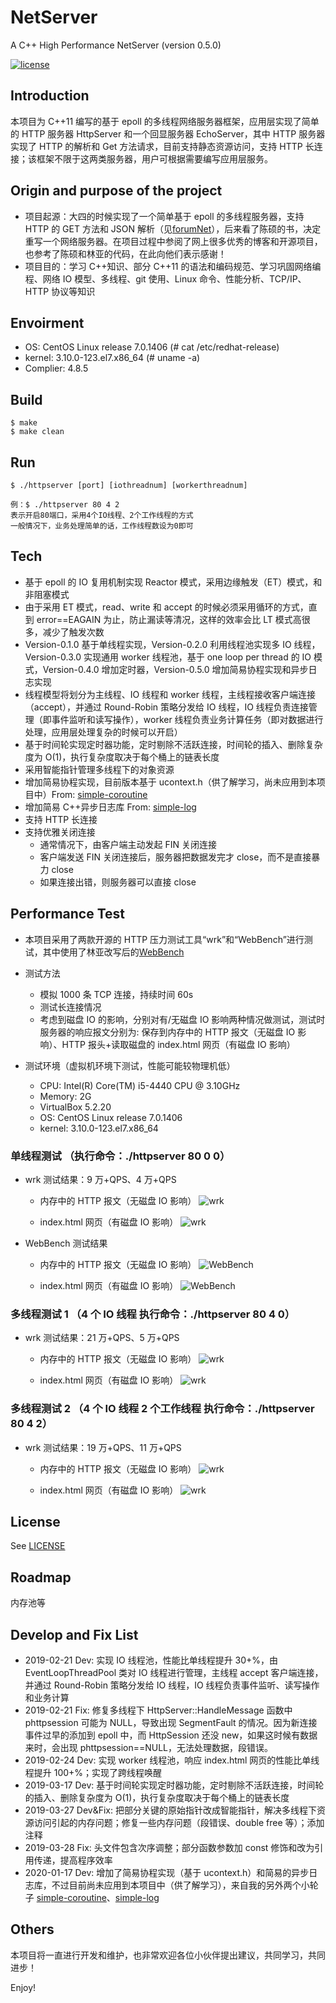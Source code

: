 # NetServer

A C++ High Performance NetServer (version 0.5.0)

[![license](https://img.shields.io/github/license/mashape/apistatus.svg)](https://opensource.org/licenses/MIT)

## Introduction

本项目为 C++11 编写的基于 epoll 的多线程网络服务器框架，应用层实现了简单的 HTTP 服务器 HttpServer 和一个回显服务器 EchoServer，其中 HTTP 服务器实现了 HTTP 的解析和 Get 方法请求，目前支持静态资源访问，支持 HTTP 长连接；该框架不限于这两类服务器，用户可根据需要编写应用层服务。

## Origin and purpose of the project

- 项目起源：大四的时候实现了一个简单基于 epoll 的多线程服务器，支持 HTTP 的 GET 方法和 JSON 解析（见[forumNet](https://github.com/chenshuaihao/forumNet/tree/master/forumNet)），后来看了陈硕的书，决定重写一个网络服务器。在项目过程中参阅了网上很多优秀的博客和开源项目，也参考了陈硕和林亚的代码，在此向他们表示感谢！
- 项目目的：学习 C++知识、部分 C++11 的语法和编码规范、学习巩固网络编程、网络 IO 模型、多线程、git 使用、Linux 命令、性能分析、TCP/IP、HTTP 协议等知识

## Envoirment

- OS: CentOS Linux release 7.0.1406 (# cat /etc/redhat-release)
- kernel: 3.10.0-123.el7.x86_64 (# uname -a)
- Complier: 4.8.5

## Build

    $ make
    $ make clean

## Run

    $ ./httpserver [port] [iothreadnum] [workerthreadnum]

    例：$ ./httpserver 80 4 2
    表示开启80端口，采用4个IO线程、2个工作线程的方式
    一般情况下，业务处理简单的话，工作线程数设为0即可

## Tech

- 基于 epoll 的 IO 复用机制实现 Reactor 模式，采用边缘触发（ET）模式，和非阻塞模式
- 由于采用 ET 模式，read、write 和 accept 的时候必须采用循环的方式，直到 error==EAGAIN 为止，防止漏读等清况，这样的效率会比 LT 模式高很多，减少了触发次数
- Version-0.1.0 基于单线程实现，Version-0.2.0 利用线程池实现多 IO 线程，Version-0.3.0 实现通用 worker 线程池，基于 one loop per thread 的 IO 模式，Version-0.4.0 增加定时器，Version-0.5.0 增加简易协程实现和异步日志实现
- 线程模型将划分为主线程、IO 线程和 worker 线程，主线程接收客户端连接（accept），并通过 Round-Robin 策略分发给 IO 线程，IO 线程负责连接管理（即事件监听和读写操作），worker 线程负责业务计算任务（即对数据进行处理，应用层处理复杂的时候可以开启）
- 基于时间轮实现定时器功能，定时剔除不活跃连接，时间轮的插入、删除复杂度为 O(1)，执行复杂度取决于每个桶上的链表长度
- 采用智能指针管理多线程下的对象资源
- 增加简易协程实现，目前版本基于 ucontext.h（供了解学习，尚未应用到本项目中）From: [simple-coroutine](https://github.com/chenshuaihao/simple-coroutine)
- 增加简易 C++异步日志库 From: [simple-log](https://github.com/chenshuaihao/simple-log)
- 支持 HTTP 长连接
- 支持优雅关闭连接
  - 通常情况下，由客户端主动发起 FIN 关闭连接
  - 客户端发送 FIN 关闭连接后，服务器把数据发完才 close，而不是直接暴力 close
  - 如果连接出错，则服务器可以直接 close

## Performance Test

- 本项目采用了两款开源的 HTTP 压力测试工具“wrk”和“WebBench”进行测试，其中使用了林亚改写后的[WebBench](https://github.com/linyacool/WebBench)
- 测试方法

  - 模拟 1000 条 TCP 连接，持续时间 60s
  - 测试长连接情况
  - 考虑到磁盘 IO 的影响，分别对有/无磁盘 IO 影响两种情况做测试，测试时服务器的响应报文分别为:
    保存到内存中的 HTTP 报文（无磁盘 IO 影响）、HTTP 报头+读取磁盘的 index.html 网页（有磁盘 IO 影响）

- 测试环境（虚拟机环境下测试，性能可能较物理机低）
  - CPU: Intel(R) Core(TM) i5-4440 CPU @ 3.10GHz
  - Memory: 2G
  - VirtualBox 5.2.20
  - OS: CentOS Linux release 7.0.1406
  - kernel: 3.10.0-123.el7.x86_64

### 单线程测试 （执行命令：./httpserver 80 0 0）

- wrk 测试结果：9 万+QPS、4 万+QPS

  - 内存中的 HTTP 报文（无磁盘 IO 影响）
    ![wrk](https://github.com/chenshuaihao/NetServer/blob/master/docs/images/wrk_hello.png)

  - index.html 网页（有磁盘 IO 影响）
    ![wrk](https://github.com/chenshuaihao/NetServer/blob/master/docs/images/wrk_html.png)

- WebBench 测试结果

  - 内存中的 HTTP 报文（无磁盘 IO 影响）
    ![WebBench](https://github.com/chenshuaihao/NetServer/blob/master/docs/images/WebBench_hello.png)

  - index.html 网页（有磁盘 IO 影响）
    ![WebBench](https://github.com/chenshuaihao/NetServer/blob/master/docs/images/WebBench_html.png)

### 多线程测试 1 （4 个 IO 线程 执行命令：./httpserver 80 4 0）

- wrk 测试结果：21 万+QPS、5 万+QPS

  - 内存中的 HTTP 报文（无磁盘 IO 影响）
    ![wrk](https://github.com/chenshuaihao/NetServer/blob/master/docs/images/wrk_hello_4_iothread.png)

  - index.html 网页（有磁盘 IO 影响）
    ![wrk](https://github.com/chenshuaihao/NetServer/blob/master/docs/images/wrk_html_4_iothread.png)

### 多线程测试 2 （4 个 IO 线程 2 个工作线程 执行命令：./httpserver 80 4 2）

- wrk 测试结果：19 万+QPS、11 万+QPS

  - 内存中的 HTTP 报文（无磁盘 IO 影响）
    ![wrk](https://github.com/chenshuaihao/NetServer/blob/master/docs/images/wrk_hello_4_iothread_2_workerthread.png)

  - index.html 网页（有磁盘 IO 影响）
    ![wrk](https://github.com/chenshuaihao/NetServer/blob/master/docs/images/wrk_html_4_iothread_2_workerthread.png)

## License

See [LICENSE](https://github.com/chenshuaihao/NetServer/blob/master/LICENSE)

## Roadmap

内存池等

## Develop and Fix List

- 2019-02-21 Dev: 实现 IO 线程池，性能比单线程提升 30+%，由 EventLoopThreadPool 类对 IO 线程进行管理，主线程 accept 客户端连接，并通过 Round-Robin 策略分发给 IO 线程，IO 线程负责事件监听、读写操作和业务计算
- 2019-02-21 Fix: 修复多线程下 HttpServer::HandleMessage 函数中 phttpsession 可能为 NULL，导致出现 SegmentFault 的情况。因为新连接事件过早的添加到 epoll 中，而 HttpSession 还没 new，如果这时候有数据来时，会出现 phttpsession==NULL，无法处理数据，段错误。
- 2019-02-24 Dev: 实现 worker 线程池，响应 index.html 网页的性能比单线程提升 100+%；实现了跨线程唤醒
- 2019-03-17 Dev: 基于时间轮实现定时器功能，定时剔除不活跃连接，时间轮的插入、删除复杂度为 O(1)，执行复杂度取决于每个桶上的链表长度
- 2019-03-27 Dev&Fix: 把部分关键的原始指针改成智能指针，解决多线程下资源访问引起的内存问题；修复一些内存问题（段错误、double free 等）；添加注释
- 2019-03-28 Fix: 头文件包含次序调整；部分函数参数加 const 修饰和改为引用传递，提高程序效率
- 2020-01-17 Dev: 增加了简易协程实现（基于 ucontext.h）和简易的异步日志库，不过目前尚未应用到本项目中（供了解学习），来自我的另外两个小轮子 [simple-coroutine](https://github.com/chenshuaihao/simple-coroutine)、[simple-log](https://github.com/chenshuaihao/simple-log)

## Others

本项目将一直进行开发和维护，也非常欢迎各位小伙伴提出建议，共同学习，共同进步！

Enjoy!
